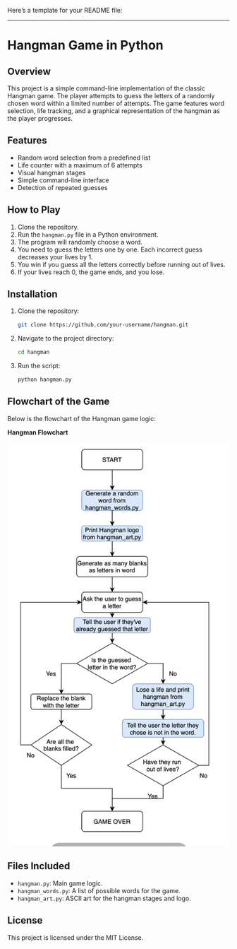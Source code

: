 Here’s a template for your README file:

---

# Hangman Game in Python

## Overview
This project is a simple command-line implementation of the classic Hangman game. The player attempts to guess the letters of a randomly chosen word within a limited number of attempts. The game features word selection, life tracking, and a graphical representation of the hangman as the player progresses.

## Features
- Random word selection from a predefined list
- Life counter with a maximum of 6 attempts
- Visual hangman stages
- Simple command-line interface
- Detection of repeated guesses

## How to Play
1. Clone the repository.
2. Run the `hangman.py` file in a Python environment.
3. The program will randomly choose a word.
4. You need to guess the letters one by one. Each incorrect guess decreases your lives by 1.
5. You win if you guess all the letters correctly before running out of lives.
6. If your lives reach 0, the game ends, and you lose.

## Installation
1. Clone the repository:
   ```bash
   git clone https://github.com/your-username/hangman.git
   ```
2. Navigate to the project directory:
   ```bash
   cd hangman
   ```
3. Run the script:
   ```bash
   python hangman.py
   ```

## Flowchart of the Game
Below is the flowchart of the Hangman game logic:

**Hangman Flowchart**

![Hangman Flowchart](https://github.com/mutkukucuk/hangman-py/blob/main/Hangman%2BFlowchart.png)


## Files Included
- `hangman.py`: Main game logic.
- `hangman_words.py`: A list of possible words for the game.
- `hangman_art.py`: ASCII art for the hangman stages and logo.

## License
This project is licensed under the MIT License.

